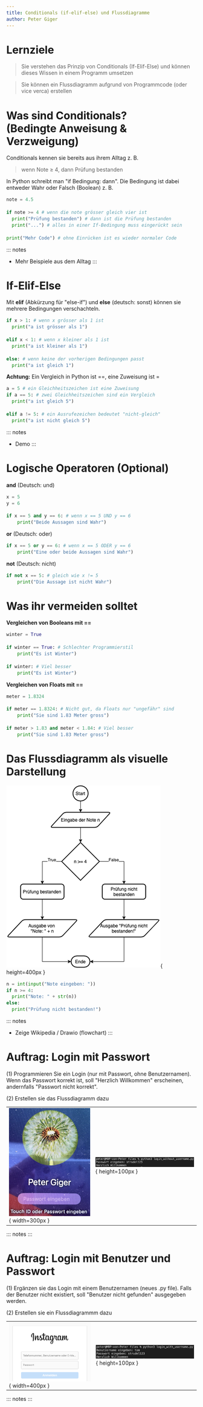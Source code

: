 ```yaml
---
title: Conditionals (if-elif-else) und Flussdiagramme
author: Peter Giger
---
```


# Lernziele <i class="fas fa-bullseye"></i>

> Sie verstehen das Prinzip von Conditionals (If-Elif-Else) und können dieses Wissen in einem Programm umsetzen

> Sie können ein Flussdiagramm aufgrund von Programmcode (oder vice verca) erstellen

# Was sind Conditionals? <i class="fas fa-code-branch"></i><br> (Bedingte Anweisung & Verzweigung)

Conditionals kennen sie bereits aus ihrem Alltag z. B. 

> wenn Note $\geq$ 4, dann Prüfung bestanden

In Python schreibt man "if Bedingung: dann". Die Bedingung ist dabei entweder Wahr oder Falsch (Boolean) z. B.

```python
note = 4.5

if note >= 4 # wenn die note grösser gleich vier ist
  print("Prüfung bestanden") # dann ist die Prüfung bestanden
  print("...") # alles in einer If-Bedingung muss eingerückt sein

print("Mehr Code") # ohne Einrücken ist es wieder normaler Code
```

::: notes
- Mehr Beispiele aus dem Alltag
:::


# If-Elif-Else <i class="fas fa-code-branch"></i>

Mit **elif** (Abkürzung für "else-if") und **else** (deutsch: sonst) können sie mehrere Bedingungen verschachteln.

```python
if x > 1: # wenn x grösser als 1 ist
  print("a ist grösser als 1")

elif x < 1: # wenn x kleiner als 1 ist
  print("a ist kleiner als 1")

else: # wenn keine der vorherigen Bedingungen passt
  print("a ist gleich 1")
```

**Achtung:** Ein Vergleich in Python ist ==, eine Zuweisung ist =

```python
a = 5 # ein Gleichheitszeichen ist eine Zuweisung
if a == 5: # zwei Gleichheitszeichen sind ein Vergleich
  print("a ist gleich 5")

elif a != 5: # ein Ausrufezeichen bedeutet "nicht-gleich"
  print("a ist nicht gleich 5")
```

::: notes
- Demo
:::


# Logische Operatoren (Optional) <i class="fas fa-equals"></i>


**and** (Deutsch: und)

```python
x = 5
y = 6

if x == 5 and y == 6: # wenn x == 5 UND y == 6
	print("Beide Aussagen sind Wahr")
```

**or** (Deutsch: oder)

```python
if x == 5 or y == 6: # wenn x == 5 ODER y == 6
	print("Eine oder beide Aussagen sind Wahr")
```

**not** (Deutsch: nicht)

```python
if not x == 5: # gleich wie x != 5
	print("Die Aussage ist nicht Wahr")
```


# Was ihr vermeiden solltet <i class="fas fa-exclamation"></i>

**Vergleichen von Booleans mit ==**

```python
winter = True

if winter == True: # Schlechter Programmierstil
	print("Es ist Winter")

if winter: # Viel besser
	print("Es ist Winter")
```

**Vergleichen von Floats mit ==**

```python
meter = 1.8324

if meter == 1.8324: # Nicht gut, da Floats nur "ungefähr" sind
	print("Sie sind 1.83 Meter gross")

if meter > 1.83 and meter < 1.84: # Viel besser
	print("Sie sind 1.83 Meter gross")
```


# Das Flussdiagramm als visuelle Darstellung <i class="fas fa-chart-pie"></i>

![](images/flussdiagramm.drawio.png){ height=400px }

```python
n = int(input("Note eingeben: "))
if n >= 4:
  print("Note: " + str(n))
else:
  print("Prüfung nicht bestanden!")
```

::: notes
- Zeige Wikipedia / Drawio (flowchart)
:::


# Auftrag: Login mit Passwort <i class="fas fa-shoe-prints"></i>

(1) Programmieren Sie ein Login (nur mit Passwort, ohne Benutzernamen). Wenn das Passwort korrekt ist, soll "Herzlich Willkommen" erscheinen, andernfalls "Passwort nicht korrekt".

(2) Erstellen sie das Flussdiagramm dazu

|||
| ----------------------------------- | ----------------------------------- |
| ![](images/mac_login.jpg){ width=300px } | ![](images/login_without_username.png){ height=100px } |

::: notes
:::


# Auftrag: Login mit Benutzer und Passwort <i class="fas fa-shoe-prints"></i>

(1) Ergänzen sie das Login mit einem Benutzernamen (neues .py file). Falls der Benutzer nicht existiert, soll "Benutzer nicht gefunden" ausgegeben werden.

(2) Erstellen sie ein Flussdiagrammm dazu

|||
| ----------------------------------- | ----------------------------------- |
| ![](images/instagram_login.png){ width=400px } | ![](images/login_with_username.png){ height=100px } |

::: notes
:::